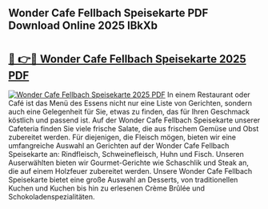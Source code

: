 ## Wonder Cafe Fellbach Speisekarte PDF Download Online 2025 lBkXb

# <h2><a href="http://gc8g5b.nevu.top/?p=Wonder+Cafe+Fellbach+Speisekarte">🔗 👉🔴 Wonder Cafe Fellbach Speisekarte 2025 PDF</a></h2>

[![Wonder Cafe Fellbach Speisekarte 2025 PDF](https://i.imgur.com/dBaPXMq.png)](http://gc8g5b.nevu.top/?p=Wonder+Cafe+Fellbach+Speisekarte)
In einem Restaurant oder Café ist das Menü des Essens nicht nur eine Liste von Gerichten, sondern auch eine Gelegenheit für Sie, etwas zu finden, das für Ihren Geschmack köstlich und passend ist. Auf der Wonder Cafe Fellbach Speisekarte unserer Cafeteria finden Sie viele frische Salate, die aus frischem Gemüse und Obst zubereitet werden. Für diejenigen, die Fleisch mögen, bieten wir eine umfangreiche Auswahl an Gerichten auf der Wonder Cafe Fellbach Speisekarte an: Rindfleisch, Schweinefleisch, Huhn und Fisch. Unseren Auserwählten bieten wir Gourmet-Gerichte wie Schaschlik und Steak an, die auf einem Holzfeuer zubereitet werden. Unsere Wonder Cafe Fellbach Speisekarte bietet eine große Auswahl an Desserts, von traditionellen Kuchen und Kuchen bis hin zu erlesenen Crème Brûlée und Schokoladenspezialitäten.
